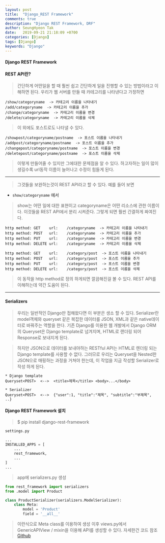 ```yaml
---
layout: post
title:  "Django_REST Framework"
comments: true
description: "Django REST Framework, DRF"
author: SeungHyeon Tak
date:   2019-09-21 21:18:09 +0700
categories: [Django]
tags: [Django]
keywords: "Django"
---
```

#### Django REST Framework


#### REST API란?
> 간단하게 어떤일을 할 때 훨씬 쉽고 간단하게 일을 진행할 수 있는 방법이라고 이해하면 된다.
> 우리가 웹 서버를 만들 때 카테고리를 나타낸다고 가정하면

```text
/show/categoryname  -> 카테고리 이름을 나타내기
/add/categoryname  -> 카테고리 이름을 추가
/change/categoryname  -> 카테고리 이름을 변경
/delete/categoryname  -> 카테고리 이름을 삭제
```

> 이 외에도 포스트로도 나타낼 수 있다.

```text
/showpost/categoryname/postname  -> 포스트 이름을 나타내기
/addpost/categoryname/postname  -> 포스트 이름을 추가
/changepost/categoryname/postname  -> 포스트 이름을 변경
/deletepost/categoryname/postname  -> 포스트 이름을 삭제
```

> 이렇게 만들어줄 수 있지만 그에대한 문제점을 알 수 있다.
> 하고자하는 일이 많이 생길수록 url동작 이름이 늘어나고 수정이 힘들게 된다.

*****

> 그것들을 보완하는것이 REST API라고 할 수 있다.
> 예를 들어 보면
* `show/categoryname` 에서
> show는 어떤 일에 대한 표현이고
> categoryname은 어떤 리소스에 관한 이름이다.
> 이것들을 REST API에서 분리 시켜준다.
> 그렇게 되면 훨씬 간결하게 짜여진다.

```text
http method: GET	url:	/categoryname  -> 카테고리 이름을 나타내기
http method: POST	url:	/categoryname  -> 카테고리 이름을 추가
http method: PUT	url:	/categoryname  -> 카테고리 이름을 변경
http method: DELETE	url:	/categoryname  -> 카테고리 이름을 삭제

http method: GET	url:	/category/post	-> 포스트 이름을 나타내기
http method: POST	url:	/category/post	-> 포스트 이름을 추가
http method: PUT	url:	/category/post	-> 포스트 이름을 변경
http method: DELETE	url:	/category/post	-> 포스트 이름을 삭제
```

> 이 동작을 http method로 정의 하게되면 깔끔해진걸 볼 수 있다.
> REST API를 이해하는데 약간 도움이 된다.

*****

#### Serializers

> 우리는 일반적인 Django만 접해왔다면 이 부분은 생소 할 수 있다.
> Serializer란 model객체와 queryset 같은 복잡한 데이터를 JSON, XML과 같은 native데이터로 바꿔주는 역할을 한다.
> 기존 Django를 이용한 웹 개발에서 Django ORM의 Queryset은 Django template로 넘겨지며, HTML로 랜더링 되어 Response로 보내지게 된다.

> 하지만 JSON으로 데이터를 보내야하는 RESTful API는 HTML로 렌더링 되는 Django template를 사용할 수 없다.
> 그러므로 우리는 Queryset을 Nested한 JSON으로 매핑하는 과정을 거쳐야 한는데, 이 작업을 지금 작성할 Serializer로 작성 하게 된다.

```text
* Django template
Queryset<POST>  <-->  <title>제목</title> <body>...</body>

* Serializer
Queryset<POST>  <-->  {"user":1, "title":"제목", "subtitle":"부제목", ..}
```

#### Django REST Framework 설치

> $ pip install django-rest-framework

```python
settings.py

...
INSTALLED_APPS = [
	...
	rest_framework,
	...
]
...
```

> app에 serializers.py 생성

```python
from rest_framework import serializers
from .model import Product

class ProductSerializer(serializers.ModelSerializer):
	class Meta:
		model = 'Product'
		field = '__all__'
```

> 이런식으로 Meta class를 이용하여 생성
> 이후 views.py에서 GenericAPIView / mixin을 이용해 API를 생성할 수 있다.
> 자세한건 코드 참조 [Github](https://github.com/SeungHyeonTak/shoppingmall)